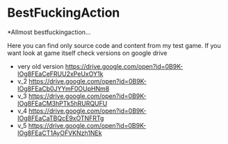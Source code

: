 # BestFuckingAction
*Allmost bestfuckingaction...


Here you can find only source code and content from my test game. 
If you want look at game itself check versions on google drive

- very old version
https://drive.google.com/open?id=0B9K-lOg8FEaCeFRUU2xPeUxOY1k
- v_2
https://drive.google.com/open?id=0B9K-lOg8FEaCb0JYYmF0OUpHNm8
- v_3
https://drive.google.com/open?id=0B9K-lOg8FEaCM3hPTk5hRURQUFU
- v_4
https://drive.google.com/open?id=0B9K-lOg8FEaCaTBQcE9xOTNFRTg
- v_5
https://drive.google.com/open?id=0B9K-lOg8FEaCT1AyOFVKNzh1NEk